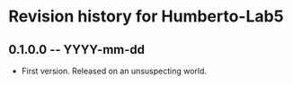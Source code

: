 # Revision history for Humberto-Lab5

## 0.1.0.0 -- YYYY-mm-dd

* First version. Released on an unsuspecting world.
